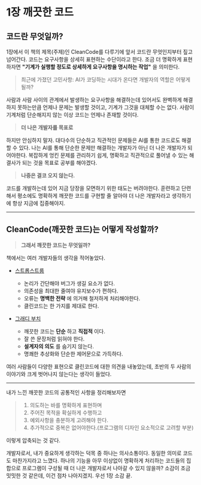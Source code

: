 # 1장 깨끗한 코드

## 코드란 무엇일까?

1장에서 이 책의 제목(주제)인 CleanCode를 다루기에 앞서 코드란 무엇인지부터 짚고 넘어간다.
코드는 요구사항을 상세히 표현하는 수단이라고 한다. 조금 더 명확하게 표현하자면 __"기계가 실행할 정도로 상세하게 요구사항을 명시하는 작업"__ 을 의미한다.

>최근에 가졌던 고민사항: AI가 코딩하는 시대가 온다면 개발자의 역할은 어떻게 될까?

사람과 사람 사이의 관계에서 발생하는 요구사항을 해결하는데 있어서도 완벽하게 해결하지 못하는만큼 언제나 문제는 발생할 것이고, 기계가 그것을 대체할 수는 없다.
사람이 기계처럼 단순해지지 않는 이상 코드는 언제나 존재할 것이다.


> __더 나은 개발자를 목표로__

하지만 안심하지 말자. 대다수의 단순하고 직관적인 문제들은 AI를 통한 코드로도 해결할 수 있다. 나는 AI를 통해 단순한 문제만 해결하는 개발자가 아닌 더 나은 개발자가 되어야한다.
복잡하게 엉킨 문제를 관리하기 쉽게, 명확하고 직관적으로 풀어낼 수 있는 해결사가 되는 것을 목표로 공부를 해야겠다.

> __나중은 결코 오지 않는다.__

코드를 개발하는데 있어 지금 당장을 모면하기 위한 태도는 버려야한다.
훈련하고 단련해서 평소에도 명확하게 깨끗한 코드를 구현할 줄 알아야 더 나은 개발자라고 생각하기에 항상 지금에 집중해야지.


---

## CleanCode(깨끗한 코드)는 어떻게 작성할까?

> __그래서 깨끗한 코드는 무엇일까?__

책에서는 여러 개발자들의 생각을 적어놓았다.

- [스트롭스트룹](images/CleanCode_01.cleanCode-image01.png)
  - 논리가 간단해야 버그가 생길 요소가 없다.
  - 의존성을 최대한 줄여야 유지보수가 편하다.
  - 오류는 __명백한 전략__ 에 의거해 철저하게 처리해야한다.
  - 클린코드는 한 가지를 제대로 한다.

- [그래디 부치](images/CleanCode_01.cleanCode-image02.png)
  - 깨끗한 코드는 __단순__ 하고 __직접적__ 이다.
  - 잘 쓴 문장처럼 읽혀야 한다.
  - __설계자의 의도__ 를 숨기지 않는다.
  - 명쾌한 추상화와 단순한 제어문으로 가득하다.

여러 사람들이 다양한 표현으로 클린코드에 대한 의견을 내놓았는데, 초반의 두 사람의 이야기와 크게 벗어나지 않는다는 생각이 들었다.

---
내가 느낀 깨끗한 코드의 공통적인 사항을 정리해보자면

> 1. 의도하는 바를 명확하게 표현하며
> 2. 주어진 목적을 확실하게 수행하고 
> 3. 예외사항을 충분하게 고려해야 한다.
> 4. 추가적으로 중복은 없어야한다.(프로그램의 디자인 요소적으로 고려할 부분)

이렇게 압축되는 것 같다.

개발자로서, 내가 중요하게 생각하는 덕목 중 하나는 의사소통이다. 
동일한 의미로 코드도 마찬가지라고 느꼈다.
하나의 기능을 아무 이상없이 명확하게 처리하는 코드들의 집합으로 프로그램이 구성될 때
더 나은 개발자로서 나아갈 수 있지 않을까?
소감이 조금 밋밋한 것 같은데, 이건 점차 나아지겠지.
우선 1장 소감 끝.